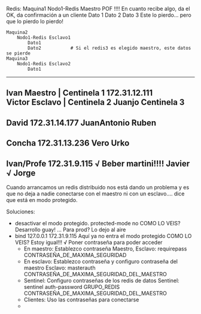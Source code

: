 
Redis:
    Maquina1
        Nodo1-Redis Maestro  POF !!!!
            En cuanto recibe algo, da el OK, da confirmación a un cliente
                Dato 1
                Dato 2
                Dato 3 Este lo pierdo... pero que lo pierdo lo pierdo!
                
    Maquina2
        Nodo1-Redis Esclavo1
            Dato1
            Dato2           # Si el redis3 es elegido maestro, este datos se pierde
    Maquina3
        Nodo1-Redis Esclavo2
            Dato1


----
Ivan                        Maestro | Centinela 1        172.31.12.111        
Victor                      Esclavo | Centinela 2
Juanjo                      Centinela 3
---
David                                                   172.31.14.177
JuanAntonio
Ruben
---
Concha                                                  172.31.13.236
Vero
Urko
---
Ivan/Profe                                              172.31.9.115 √ Beber martini!!!!
Javier                                                               √
Jorge
---


Cuando arrancamos un redis distribuido nos está dando un problema y es que no deja a nadie conectarse con el maestro
ni con un esclavo.... dice que está en modo protegido.

Soluciones:
- desactivar el modo protegido.
    protected-mode no
                                    COMO LO VEIS?  Desarrollo guay! ... Para prod? Lo dejo al aire
- bind 127.0.0.1 172.31.9.115
    Aquí ya no entra el modo protegido
                                    COMO LO VEIS?  Estoy igual!!!
√ Poner contraseña para poder acceder 
    -   En maestro: Establezco contraseña
            Maestro, Esclavo: requirepass CONTRASEÑA_DE_MAXIMA_SEGURIDAD
    -   En esclavo: Establezco contraseña y configuro contraseña del maestro
            Esclavo:          masterauth  CONTRASEÑA_DE_MAXIMA_SEGURIDAD_DEL_MAESTRO
    -   Sentinel: Configuro contraseñas de los redis de datos
            Sentinel:         sentinel auth-password GRUPO_REDIS  CONTRASEÑA_DE_MAXIMA_SEGURIDAD_DEL_MAESTRO
    -   Clientes: Uso las contraseñas para conectarse
    -   